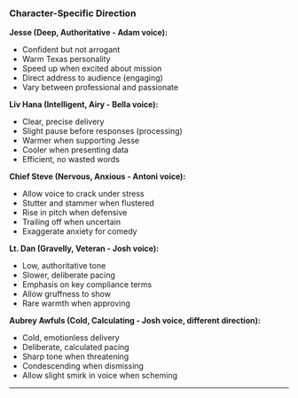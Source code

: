 ### Character-Specific Direction

**Jesse (Deep, Authoritative - Adam voice):**
- Confident but not arrogant
- Warm Texas personality
- Speed up when excited about mission
- Direct address to audience (engaging)
- Vary between professional and passionate

**Liv Hana (Intelligent, Airy - Bella voice):**
- Clear, precise delivery
- Slight pause before responses (processing)
- Warmer when supporting Jesse
- Cooler when presenting data
- Efficient, no wasted words

**Chief Steve (Nervous, Anxious - Antoni voice):**
- Allow voice to crack under stress
- Stutter and stammer when flustered
- Rise in pitch when defensive
- Trailing off when uncertain
- Exaggerate anxiety for comedy

**Lt. Dan (Gravelly, Veteran - Josh voice):**
- Low, authoritative tone
- Slower, deliberate pacing
- Emphasis on key compliance terms
- Allow gruffness to show
- Rare warmth when approving

**Aubrey Awfuls (Cold, Calculating - Josh voice, different direction):**
- Cold, emotionless delivery
- Deliberate, calculated pacing
- Sharp tone when threatening
- Condescending when dismissing
- Allow slight smirk in voice when scheming

---
